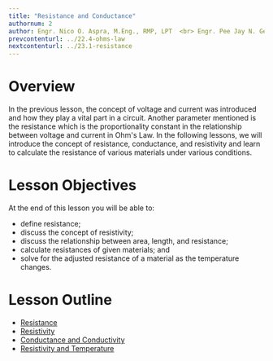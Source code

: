```yaml
---
title: "Resistance and Conductance"
authornum: 2
author: Engr. Nico O. Aspra, M.Eng., RMP, LPT  <br> Engr. Pee Jay N. Gealone
prevcontenturl: ../22.4-ohms-law
nextcontenturl: ../23.1-resistance
---
```




# Overview
In the previous lesson, the concept of voltage and current was introduced and how they play a vital part in a circuit. Another parameter mentioned is the resistance which is the proportionality constant in the relationship between voltage and current in Ohm's Law.
In the following lessons, we will introduce the concept of resistance, conductance, and resistivity and learn to calculate the resistance of various materials under various conditions.



# Lesson Objectives
At the end of this lesson you will be able to:
- define resistance;
- discuss the concept of resistivity;
- discuss the relationship between area, length, and resistance; 
- calculate resistances of given materials; and
- solve for the adjusted resistance of a material as the temperature changes.



# Lesson Outline
  - [Resistance](../23.1-resistance)
  - [Resistivity](../23.2-resistivity)
  - [Conductance and Conductivity](../23.3-conductance-and-conductivity)
  - [Resistivity and Temperature](../23.4-resistivity-and-temperature)